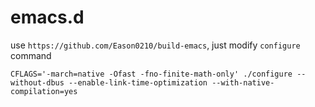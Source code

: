# emacs.d
use `https://github.com/Eason0210/build-emacs`, just modify `configure` command
```
CFLAGS='-march=native -Ofast -fno-finite-math-only' ./configure --without-dbus --enable-link-time-optimization --with-native-compilation=yes
```
